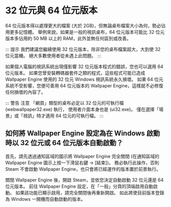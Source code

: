 # 32 位元與 64 位元版本

64 位元版本得以處理更大的檔案 (大於 2GB)，但無論桌布檔案大小為何，勢必佔用更多記憶體。 舉例來說，如果是一般的視訊桌布，64 位元版本可能比 32 位元版本多佔用約 50 MB 以上的 RAM，此外並無任何區別或改善。

::: 提示 我們建議您繼續使用 32 位元版本，除非您的桌布檔案超大，大到使 32 位元當機。 絕大多數使用者從未遇上此問題。 :::

如果個人電腦的視訊系統出現僅影響 32 位元版本程式的錯誤，您也可以選用 64 位元版本。 如果您曾安裝轉碼器套件之類的程式，這些程式可能已造成 Wallpaper Engine 使用的 32 位元 Windows 視訊系統永久損壞。 如果 64 位元系統不受影響，您便可善用 64 位元版本的 Wallpaper Engine，這樣就不必修復任何損壞的內容了。

::: 警告 注意 「網頁」類型的桌布必定以 32 位元的可執行檔 (webwallpaper32.exe) 執行， 使用者介面本身也是 (ui32.exe)。 僅在選擇「場景」或「視訊」時才適用 64 位元的可執行檔。 :::

## 如何將 Wallpaper Engine 設定為在 Windows 啟動時以 32 位元或 64 位元版本自動啟動？

首先，請先透過通知區域的圖示將 Wallpaper Engine 完全關閉 (在通知區域的 Wallpaper Engine 圖示上按一下滑鼠右鍵 -> [結束])。 務必執行此操作，否則 Steam 不會啟動 Wallpaper Engine，也只會將已經運作的版本置於前景執行。

關閉 Wallpaper Engine 後，開啟 Steam，並依您決定自動啟動 32 位元還是 64 位元版本。 前往 Wallpaper Engine 設定，在「一般」分頁的頂端啟用自動啟動。 如果該功能已顯示啟用，請完全關閉後再重新開啟。 如此將使目前版本登錄為 Windows 一開機而自動啟動的版本。 